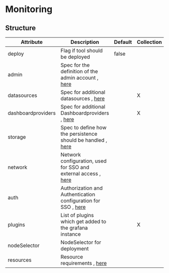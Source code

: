 # Monitoring 
 

## Structure 
 

| Attribute          | Description                                                                          | Default | Collection  |
| ------------------ | ------------------------------------------------------------------------------------ | ------- | ----------  |
| deploy             | Flag if tool should be deployed                                                      |  false  |             |
| admin              | Spec for the definition of the admin account , [here](admin/Admin.md)                |         |             |
| datasources        | Spec for additional datasources , [here](Datasource.md)                              |         | X           |
| dashboardproviders | Spec for additional Dashboardproviders , [here](Provider.md)                         |         | X           |
| storage            | Spec to define how the persistence should be handled , [here](storage/Spec.md)       |         |             |
| network            | Network configuration, used for SSO and external access , [here](network/Network.md) |         |             |
| auth               | Authorization and Authentication configuration for SSO , [here](auth/Auth.md)        |         |             |
| plugins            | List of plugins which get added to the grafana instance                              |         | X           |
| nodeSelector       | NodeSelector for deployment                                                          |         |             |
| resources          | Resource requirements , [here](v1/ResourceRequirements.md)                           |         |             |